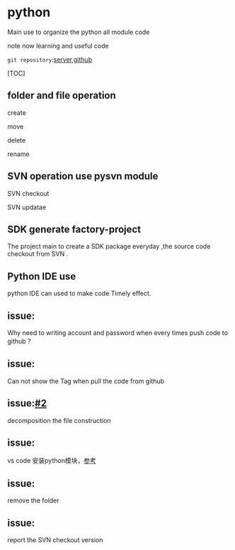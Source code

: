 # python

Main use to organize the python all module code

note now learning and useful code

`git repository`:[server](git@122.152.234.163:/home/ubuntu/git_store/python/python_example.git),[github](https://github.com/xia-s-xian/python.git)

[TOC]

## folder and file operation

create  

move

delete

rename

## SVN operation use pysvn module

SVN checkout

SVN updatae



## SDK generate factory-project

The project main to create a SDK package everyday ,the source code checkout from SVN .

## Python IDE use 

python IDE can used to make code Timely effect.







## issue:

Why need to writing  account and  password when every times  push code to github？

## issue:

Can not show the Tag when pull the code from github

## issue:[#2](https://github.com/xia-s-xian/python/issues/2)

decomposition the file construction

## issue:

vs code 安装python模块，[参考](https://jingyan.baidu.com/article/acf728fd6f0dbdf8e510a3a5.html
)

## issue:

remove the folder

## issue:

report the SVN checkout  version